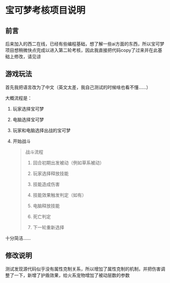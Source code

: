 # 宝可梦考核项目说明

## 前言

后来加入的西二在线，已经有些编程基础，想了解一些ai方面的东西，所以宝可梦项目想稍微快点完成以进入第二轮考核，因此我直接把代码copy了过来并在此基础上修改，请见谅

## 游戏玩法

首先我把语言改为了中文（英文太差，我自己测试的时候啥也看不懂……）

大概流程是：

1. 玩家选择宝可梦

2. 电脑选择宝可梦

3. 玩家和电脑选择出战的宝可梦

4. 开始战斗
   
   > 战斗流程
   > 
   > 1. 回合初期出发被动（例如草系被动）
   > 
   > 2. 玩家选择释放技能
   > 
   > 3. 技能造成伤害
   > 
   > 4. 技能效果触发判定（如有）
   > 
   > 5. 电脑释放技能
   > 
   > 6. 死亡判定
   > 
   > 7. 下一轮重新选择

十分简洁……

## 修改说明

测试发现源代码似乎没有属性克制关系，所以增加了属性克制的机制，并把伤害调整了一下，新增了护盾效果，给火系宠物增加了被动层数的参数
